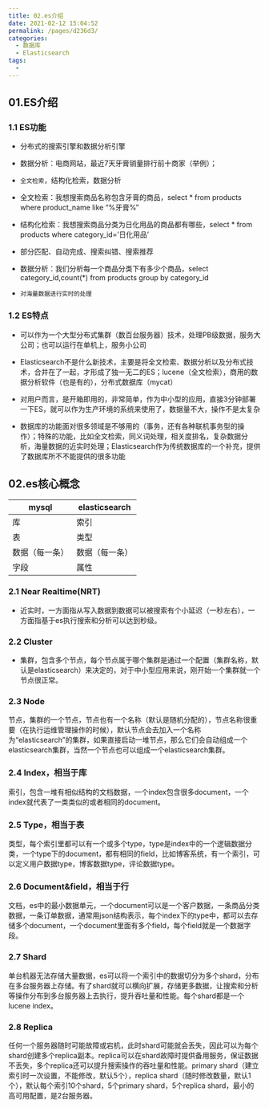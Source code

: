 ```yaml
---
title: 02.es介绍
date: 2021-02-12 15:04:52
permalink: /pages/d236d3/
categories:
  - 数据库
  - Elasticsearch
tags:
  - 
---
```

## 01.ES介绍

### 1.1 ES功能

- 分布式的搜索引擎和数据分析引擎 

- 数据分析：电商网站，最近7天牙膏销量排行前十商家（举例）；

- `全文检索`，结构化检索，数据分析 

- 全文检索：我想搜索商品名称包含牙膏的商品，select * from products where product_name like “%牙膏%” 

- 结构化检索：我想搜索商品分类为日化用品的商品都有哪些，select * from products where category_id=’日化用品’ 

- 部分匹配、自动完成、搜索纠错、搜索推荐 

- 数据分析：我们分析每一个商品分类下有多少个商品，select category_id,count(*) from products group by category_id

- `对海量数据进行实时的处理`

### 1.2 ES特点

- 可以作为一个大型分布式集群（数百台服务器）技术，处理PB级数据，服务大公司；也可以运行在单机上，服务小公司

- Elasticsearch不是什么新技术，主要是将全文检索、数据分析以及分布式技术，合并在了一起，才形成了独一无二的ES；lucene（全文检索），商用的数据分析软件（也是有的），分布式数据库（mycat）

- 对用户而言，是开箱即用的，非常简单，作为中小型的应用，直接3分钟部署一下ES，就可以作为生产环境的系统来使用了，数据量不大，操作不是太复杂

- 数据库的功能面对很多领域是不够用的（事务，还有各种联机事务型的操作）；特殊的功能，比如全文检索，同义词处理，相关度排名，复杂数据分析，海量数据的近实时处理；Elasticsearch作为传统数据库的一个补充，提供了数据库所不不能提供的很多功能



## 02.es核心概念

| mysql          | elasticsearch  |
| -------------- | -------------- |
| 库             | 索引           |
| 表             | 类型           |
| 数据（每一条） | 数据（每一条） |
| 字段           | 属性           |

### 2.1 Near Realtime(NRT) 

- 近实时，一方面指从写入数据到数据可以被搜索有个小延迟（一秒左右），一方面指基于es执行搜索和分析可以达到秒级。

### 2.2 Cluster 

- 集群，包含多个节点，每个节点属于哪个集群是通过一个配置（集群名称，默认是elasticsearch）来决定的，对于中小型应用来说，刚开始一个集群就一个节点很正常。

### 2.3 Node 

节点，集群的一个节点，节点也有一个名称（默认是随机分配的），节点名称很重要（在执行运维管理操作的时候），默认节点会去加入一个名称为“elasticsearch”的集群，如果直接启动一堆节点，那么它们会自动组成一个elasticsearch集群，当然一个节点也可以组成一个elasticsearch集群。

### 2.4 Index，相当于库 

索引，包含一堆有相似结构的文档数据，一个index包含很多document，一个index就代表了一类类似的或者相同的document。

### 2.5 Type，相当于表 

类型，每个索引里都可以有一个或多个type，type是index中的一个逻辑数据分类，一个type下的document，都有相同的field，比如博客系统，有一个索引，可以定义用户数据type，博客数据type，评论数据type。

### 2.6 Document&field，相当于行 

文档，es中的最小数据单元，一个document可以是一个客户数据，一条商品分类数据，一条订单数据，通常用json结构表示，每个index下的type中，都可以去存储多个document，一个document里面有多个field，每个field就是一个数据字段。

### 2.7 Shard

单台机器无法存储大量数据，es可以将一个索引中的数据切分为多个shard，分布在多台服务器上存储。有了shard就可以横向扩展，存储更多数据，让搜索和分析等操作分布到多台服务器上去执行，提升吞吐量和性能。每个shard都是一个lucene index。

### 2.8 Replica 

任何一个服务器随时可能故障或宕机，此时shard可能就会丢失，因此可以为每个shard创建多个replica副本。replica可以在shard故障时提供备用服务，保证数据不丢失，多个replica还可以提升搜索操作的吞吐量和性能。primary shard（建立索引时一次设置，不能修改，默认5个），replica shard（随时修改数量，默认1个），默认每个索引10个shard，5个primary shard，5个replica shard，最小的高可用配置，是2台服务器。

 